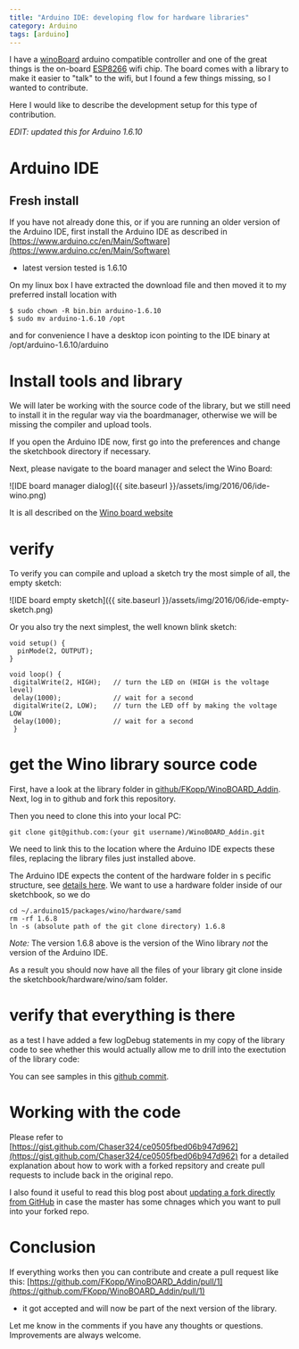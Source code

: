 ```yaml
---
title: "Arduino IDE: developing flow for hardware libraries"
category: Arduino
tags: [arduino]
---
```



I have a [winoBoard](http://www.wino-board.com) arduino compatible controller and one of the great things is the on-board [ESP8266](https://en.wikipedia.org/wiki/ESP8266) wifi chip. The board comes with a library to make it easier to "talk" to the wifi, but I found a few things missing, so I wanted to contribute.

Here I would like to describe the development setup for this type of contribution.

_EDIT: updated this for Arduino 1.6.10_

# Arduino IDE

## Fresh install

If you have not already done this, or if you are running an older
version of the Arduino IDE, first install the Arduino IDE as described
in
[https://www.arduino.cc/en/Main/Software](https://www.arduino.cc/en/Main/Software)
- latest version tested is 1.6.10

On my linux box I have extracted the download file and then moved
it to my preferred install location with

	$ sudo chown -R bin.bin arduino-1.6.10
	$ sudo mv arduino-1.6.10 /opt


and for convenience I have a desktop icon pointing to the IDE binary at /opt/arduino-1.6.10/arduino

# Install tools and library

We will later be working with the source code of the library, but we still need to install it in the regular way 
via the boardmanager, otherwise we will be missing the compiler and upload tools. 

If you open the Arduino IDE now, first go into the preferences and
change the sketchbook directory if necessary. 

Next, please navigate to the board manager and select the Wino Board: 

![IDE board manager dialog]({{ site.baseurl }}/assets/img/2016/06/ide-wino.png)

It is all described on the [Wino board website](http://www.wino-board.com/docs/quickstart)

# verify 

To verify you can compile and upload a sketch try the most simple of all, the empty sketch: 

![IDE board empty sketch]({{ site.baseurl }}/assets/img/2016/06/ide-empty-sketch.png) 

Or you also try the next simplest, the well known blink sketch:

```
void setup() {
  pinMode(2, OUTPUT); 
}

void loop() {
 digitalWrite(2, HIGH);   // turn the LED on (HIGH is the voltage level)
 delay(1000);             // wait for a second
 digitalWrite(2, LOW);    // turn the LED off by making the voltage LOW
 delay(1000);             // wait for a second
 }
```

# get the Wino library source code

First, have a look at the library folder in
[github/FKopp/WinoBOARD_Addin](https://github.com/FKopp/WinoBOARD_Addin).
Next, log in to github and fork this repository.

Then you need to clone this into your local PC: 

	git clone git@github.com:(your git username)/WinoBOARD_Addin.git

We need to link this to the location where the Arduino IDE expects
these files, replacing the library files just installed above.

The Arduino IDE expects the content of the hardware folder in s pecific structure, see [details here](https://github.com/arduino/Arduino/wiki/Arduino-IDE-1.5-3rd-party-Hardware-specification). We want to use a hardware folder inside of our sketchbook, so we do 

	cd ~/.arduino15/packages/wino/hardware/samd
	rm -rf 1.6.8
	ln -s (absolute path of the git clone directory) 1.6.8

_Note:_ The version 1.6.8 above is the version of the Wino library *not* the version of the Arduino IDE.

As a result you should now have all the files of your library git
clone inside the sketchbook/hardware/wino/sam folder.

# verify that everything is there

as a test I have added a few logDebug statements in my copy of the library code to see whether this would actually allow me to drill into the exectution of the library code: 

You can see samples in this [github commit](https://github.com/abarbanell/WinoBOARD_Addin/commit/0fea576db0156eaca86affb3336f2793f704e11d).


# Working with the code

Please refer to
[https://gist.github.com/Chaser324/ce0505fbed06b947d962](https://gist.github.com/Chaser324/ce0505fbed06b947d962)
for a detailed explanation about how to work with a forked repsitory
and create pull requests to include back in the original repo.

I also found it useful to read this blog post about [updating a
fork directly from
GitHub](http://www.hpique.com/2013/09/updating-a-fork-directly-from-github/)
in case the master has some chnages which you want to pull into
your forked repo.

# Conclusion

If everything works then you can contribute and create a pull
request like this:
[https://github.com/FKopp/WinoBOARD_Addin/pull/1](https://github.com/FKopp/WinoBOARD_Addin/pull/1)
- it got accepted and will now be part of the next version of the
library.

Let me know in the comments if you have any thoughts or questions. Improvements are always welcome.

